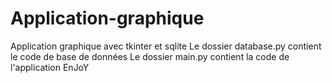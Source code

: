 # Application-graphique
Application graphique avec tkinter et sqlite
Le dossier database.py contient le code de base de données
Le dossier main.py contient la code de l'application 
EnJoY
